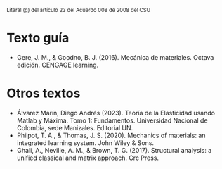 <sub>Literal (g) del artículo 23 del Acuerdo 008 de 2008 del CSU</sub>

# Texto guía
* Gere, J. M., & Goodno, B. J. (2016). Mecánica de materiales. Octava edición. CENGAGE learning.

# Otros textos
* Álvarez Marín, Diego Andrés (2023). Teoría de la Elasticidad usando Matlab y Máxima. Tomo 1: Fundamentos. Universidad Nacional de Colombia, sede Manizales. Editorial UN.
* Philpot, T. A., & Thomas, J. S. (2020). Mechanics of materials: an integrated learning system. John Wiley & Sons.
* Ghali, A., Neville, A. M., & Brown, T. G. (2017). Structural analysis: a unified classical and matrix approach. Crc Press.

